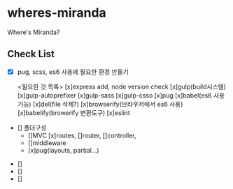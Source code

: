 # wheres-miranda

Where's Miranda?

## Check List

- [x] pug, scss, es6 사용에 필요한 환경 만들기

  <필요한 것 목록>
  [x]express add, node version check
  [x]gulp(build시스템)
  [x]gulp-autoprefixer
  [x]gulp-sass
  [x]gulp-csso
  [x]pug
  [x]babel(es6 사용가능)
  [x]del(file 삭제?)
  [x]browserify(브라우저에서 es6 사용)
  [x]babelify(browerify 변환도구)
  [x]eslint

- [] 폴더구성
  - []MVC
    [x]routes,
    []router,
    []controller,
  - []middleware
  - [x]pug(layouts, partial...)

* []
* []
* []
